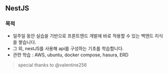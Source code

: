 ## NestJS

### 목적
- 일주일 동안 실습을 기반으로 프론트엔드 개발에 바로 적용할 수 있는 백엔드 지식을 쌓습니다.
- 그 외, nestJS를 사용해 api를 구성하는 기초를 학습합니다.
- 관련 학습 : AWS, ubuntu, docker compose, hasura, ERD
> special thanks to @valentine256
